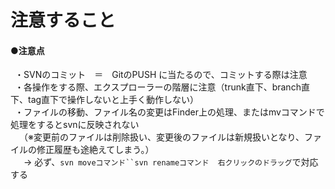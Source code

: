 # 注意すること

#### ●注意点
&ensp;・SVNのコミット　＝　GitのPUSH に当たるので、コミットする際は注意<br>
&ensp;・各操作をする際、エクスプローラーの階層に注意（trunk直下、branch直下、tag直下で操作しないと上手く動作しない）<br>
&ensp;・ファイルの移動、ファイル名の変更はFinder上の処理、またはmvコマンドで処理をするとsvnに反映されない<br>
&ensp;　（※変更前のファイルは削除扱い、変更後のファイルは新規扱いとなり、ファイルの修正履歴も途絶えてしまう。）<br>
&ensp;　→ 必ず、`svn moveコマンド``svn renameコマンド`　`右クリックのドラッグ`で対応する<br>

<br>
